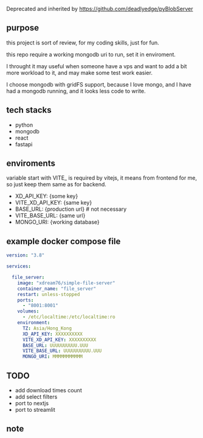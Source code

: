 Deprecated and inherited by https://github.com/deadlyedge/pyBlobServer

## purpose

this project is sort of review, for my coding skills, just for fun.

this repo require a working mongodb uri to run, set it in enviroment.

I throught it may useful when someone have a vps and want to add a bit more
workload to it, and may make some test work easier.

I choose mongodb with gridFS support, because I love mongo, and I have had a mongodb running, and it looks less code to write.

## tech stacks

 - python
 - mongodb
 - react
 - fastapi

## enviroments

variable start with VITE_ is required by vitejs, it means from frontend for me,
so just keep them same as for backend.

 - XD_API_KEY: {some key}
 - VITE_XD_API_KEY: {same key}
 - BASE_URL: {production url} # not necessary
 - VITE_BASE_URL: {same url}
 - MONGO_URI: {working database}

## example docker compose file

```yaml
version: "3.8"

services:

  file_server:
    image: "xdream76/simple-file-server"
    container_name: "file_server"
    restart: unless-stopped
    ports:
      - "8001:8001"
    volumes:
      - /etc/localtime:/etc/localtime:ro
    environment:
      TZ: Asia/Hong_Kong
      XD_API_KEY: XXXXXXXXXX
      VITE_XD_API_KEY: XXXXXXXXXX
      BASE_URL: UUUUUUUUUU.UUU
      VITE_BASE_URL: UUUUUUUUUU.UUU
      MONGO_URI: MMMMMMMMMMM
```


## TODO

 - add download times count
 - add select filters
 - port to nextjs
 - port to streamlit

## note
